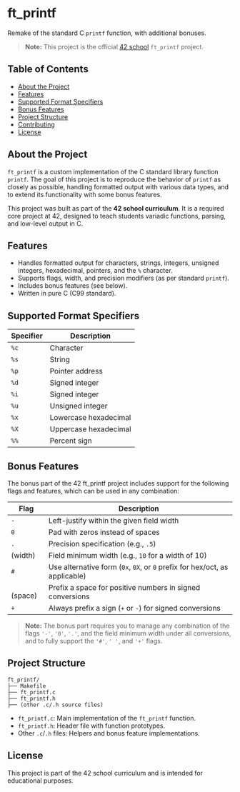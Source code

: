 # ft_printf

Remake of the standard C `printf` function, with additional bonuses.

> **Note:** This project is the official [42 school](https://42.fr) `ft_printf` project.

## Table of Contents

- [About the Project](#about-the-project)
- [Features](#features)
- [Supported Format Specifiers](#supported-format-specifiers)
- [Bonus Features](#bonus-features)
- [Project Structure](#project-structure)
- [Contributing](#contributing)
- [License](#license)

## About the Project

`ft_printf` is a custom implementation of the C standard library function `printf`. The goal of this project is to reproduce the behavior of `printf` as closely as possible, handling formatted output with various data types, and to extend its functionality with some bonus features.

This project was built as part of the **42 school curriculum**. It is a required core project at 42, designed to teach students variadic functions, parsing, and low-level output in C.

## Features

- Handles formatted output for characters, strings, integers, unsigned integers, hexadecimal, pointers, and the `%` character.
- Supports flags, width, and precision modifiers (as per standard `printf`).
- Includes bonus features (see below).
- Written in pure C (C99 standard).

## Supported Format Specifiers

| Specifier | Description             |
|-----------|------------------------|
| `%c`      | Character              |
| `%s`      | String                 |
| `%p`      | Pointer address        |
| `%d`      | Signed integer         |
| `%i`      | Signed integer         |
| `%u`      | Unsigned integer       |
| `%x`      | Lowercase hexadecimal  |
| `%X`      | Uppercase hexadecimal  |
| `%%`      | Percent sign           |

## Bonus Features

The bonus part of the 42 ft_printf project includes support for the following flags and features, which can be used in any combination:

| Flag        | Description                                                                |
|-------------|----------------------------------------------------------------------------|
| `-`         | Left-justify within the given field width                                  |
| `0`         | Pad with zeros instead of spaces                                           |
| `.`         | Precision specification (e.g., `.5`)                                       |
| (width)     | Field minimum width (e.g., `10` for a width of 10)                         |
| `#`         | Use alternative form (`0x`, `0X`, or `0` prefix for hex/oct, as applicable)|
| ` ` (space) | Prefix a space for positive numbers in signed conversions                  |
| `+`         | Always prefix a sign (`+` or `-`) for signed conversions                   |

> **Note:** The bonus part requires you to manage any combination of the flags `'-'`, `'0'`, `'.'`, and the field minimum width under all conversions, and to fully support the `'#'`, `' '`, and `'+'` flags.

## Project Structure

```
ft_printf/
├── Makefile
├── ft_printf.c
├── ft_printf.h
├── (other .c/.h source files)
```

- `ft_printf.c`: Main implementation of the `ft_printf` function.
- `ft_printf.h`: Header file with function prototypes.
- Other `.c`/`.h` files: Helpers and bonus feature implementations.

## License

This project is part of the 42 school curriculum and is intended for educational purposes.
